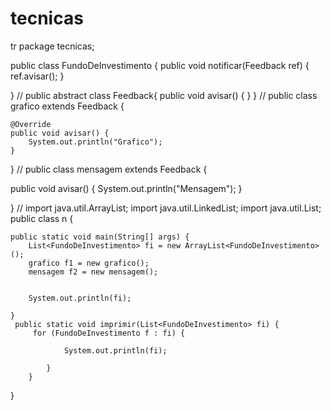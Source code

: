 # tecnicas
tr
package tecnicas;

public class FundoDeInvestimento {
	 public void notificar(Feedback ref) {
		 ref.avisar();
	 }


}
//
public abstract class Feedback{
public void avisar() {
}
}
//
public class grafico extends Feedback {

	@Override
	public void avisar() {
		System.out.println("Grafico");
	}

	

}
//
public class mensagem extends Feedback {

public void  avisar() {
	System.out.println("Mensagem");
}

}
//
import java.util.ArrayList;
import java.util.LinkedList;
import java.util.List;
public class n {

	public static void main(String[] args) {
		List<FundoDeInvestimento> fi = new ArrayList<FundoDeInvestimento>();
		grafico f1 = new grafico();
        mensagem f2 = new mensagem();
        
        
        System.out.println(fi);
     
	}
	 public static void imprimir(List<FundoDeInvestimento> fi) {
		 for (FundoDeInvestimento f : fi) {

	            System.out.println(fi);
	           
	        }
	    }
}


